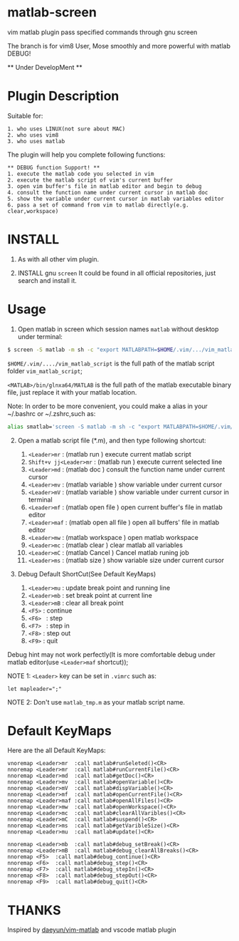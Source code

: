 # matlab-screen
vim matlab plugin pass specified commands through gnu screen

The branch is for vim8 User, Mose smoothly and more powerful with matlab DEBUG!

** Under DevelopMent **

# Plugin Description
Suitable for:

    1. who uses LINUX(not sure about MAC)
    2. who uses vim8
    3. who uses matlab

The plugin will help you complete following functions:

    ** DEBUG function Support! **
    1. execute the matlab code you selected in vim
    2. execute the matlab script of vim's current buffer
    3. open vim buffer's file in matlab editor and begin to debug
    4. consult the function name under current cursor in matlab doc
    5. show the variable under current cursor in matlab variables editor
    6. pass a set of command from vim to matlab directly(e.g. clear,workspace)

# INSTALL
1. As with all other vim plugin.

2. INSTALL gnu `screen`
It could be found in all official repositories, just search and install it.

# Usage
1. Open matlab in screen which session names `matlab` without desktop under terminal:
```bash
$ screen -S matlab -m sh -c "export MATLABPATH=$HOME/.vim/.../vim_matlab_script;<MATLAB>/bin/glnxa64/MATLAB -nosplash -nodesktop"
```
`$HOME/.vim/..../vim_matlab_script` is the full path of the matlab script folder `vim_matlab_script`;

`<MATLAB>/bin/glnxa64/MATLAB` is the full path of the matlab executable binary file, just replace it with your matlab location.

Note: In order to be more convenient, you could make a alias in your ~/.bashrc or ~/.zshrc,such as:
```bash
alias smatlab='screen -S matlab -m sh -c "export MATLABPATH=$HOME/.vim/.../vim_matlab_script;<MATLAB/bin/glnxa64/MATLAB -nosplash -nodesktop"'
```
2. Open a matlab script file (*.m), and then type following shortcut:
    1. `<Leader>mr`           : (matlab run           ) execute current matlab script
    2. `Shift+v jj<Leader>mr` : (matlab run           ) execute current selected line
    3. `<Leader>md`           : (matlab doc           ) consult the function name under current cursor
    5. `<Leader>mv`           : (matlab variable      ) show variable under current cursor
    6. `<Leader>mV`           : (matlab variable      ) show variable under current cursor in terminal
    7. `<Leader>mf`           : (matlab open file     ) open current buffer's file in matlab editor
    8. `<Leader>maf`          : (matlab open all file ) open all buffers' file in matlab editor
    9. `<Leader>mw`           : (matlab workspace     ) open matlab workspace
    10. `<Leader>mc`          : (matlab clear         ) clear matlab all variables
    11. `<Leader>mC`          : (matlab Cancel        ) Cancel matlab runing job
    12. `<Leader>ms`          : (matlab size          ) show variable size under current cursor

3. Debug Default ShortCut(See Default KeyMaps)
    1. `<Leader>mu`  : update break point and running line
    1. `<Leader>mb`  : set break point at current line
    2. `<Leader>mB`  : clear all break point
    3. `<F5>`  : continue
    4. `<F6> ` : step
    5. `<F7> ` : step in
    6. `<F8>`  : step out
    7. `<F9>`  : quit

Debug hint may not work perfectly(It is more comfortable debug under matlab editor(use `<Leader>maf` shortcut));

NOTE 1: `<Leader>` key can be set in `.vimrc` such as:
```vimscript
let mapleader=";"
```
NOTE 2: Don't use `matlab_tmp.m` as your matlab script name.

# Default KeyMaps
Here are the all Default KeyMaps:
```
vnoremap <Leader>mr  :call matlab#runSeleted()<CR>
nnoremap <Leader>mr  :call matlab#runCurrentFile()<CR>
nnoremap <Leader>md  :call matlab#getDoc()<CR>
nnoremap <Leader>mv  :call matlab#openVariable()<CR>
nnoremap <Leader>mV  :call matlab#dispVariable()<CR>
nnoremap <Leader>mf  :call matlab#openCurrentFile()<CR>
nnoremap <Leader>maf :call matlab#openAllFiles()<CR>
nnoremap <Leader>mw  :call matlab#openWorkspace()<CR>
nnoremap <Leader>mc  :call matlab#clearAllVaribles()<CR>
nnoremap <Leader>mC  :call matlab#suspend()<CR>
nnoremap <Leader>ms  :call matlab#getVaribleSize()<CR>
nnoremap <Leader>mu  :call matlab#update()<CR>

nnoremap <Leader>mb  :call matlab#debug_setBreak()<CR>
nnoremap <Leader>mB  :call matlab#debug_clearAllBreaks()<CR>
nnoremap <F5>  :call matlab#debug_continue()<CR>
nnoremap <F6>  :call matlab#debug_step()<CR>
nnoremap <F7>  :call matlab#debug_stepIn()<CR>
nnoremap <F8>  :call matlab#debug_stepOut()<CR>
nnoremap <F9>  :call matlab#debug_quit()<CR>
```
# THANKS
Inspired by [daeyun/vim-matlab](https://github.com/daeyun/vim-matlab) and vscode matlab plugin
